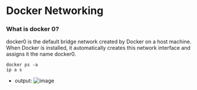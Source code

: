 # Docker Networking

### What is docker 0?

docker0 is the default bridge network created by Docker on a host machine. When Docker is installed, it automatically creates this network interface and assigns it the name docker0.

```
docker ps -a
ip a s
```

- output:
![image](https://github.com/mahimanew/Docker/assets/24412769/51c605eb-c904-4413-9a35-9995c13fb396)

